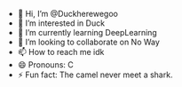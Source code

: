 - 👋 Hi, I’m @Duckherewegoo
- 👀 I’m interested in Duck
- 🌱 I’m currently learning DeepLearning
- 💞️ I’m looking to collaborate on No Way
- 📫 How to reach me idk
- 😄 Pronouns: C
- ⚡ Fun fact: The camel never meet a shark.

<!---
Duckherewegoo/Duckherewegoo is a ✨ special ✨ repository because its `README.md` (this file) appears on your GitHub profile.
You can click the Preview link to take a look at your changes.
--->
